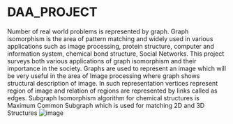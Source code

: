 # DAA_PROJECT
Number of real world problems is represented by graph. Graph isomorphism is the area of pattern matching and widely used in various applications such as image processing, protein structure, computer and information system, chemical bond structure, Social Networks. This project surveys both various applications of graph isomorphism and their importance in the society. Graphs are used to represent an image which will be very useful in the area of Image processing where graph shows structural description of image. In such representation vertices represent region of image and relation of regions are represented by links called as edges. Subgraph Isomorphism algorithm for chemical structures is Maximum Common Subgraph which is used for matching 2D and 3D Structures
![image](https://user-images.githubusercontent.com/98582214/154828239-408ebbd6-9c9f-4b68-b018-7281e659f5ae.png)
